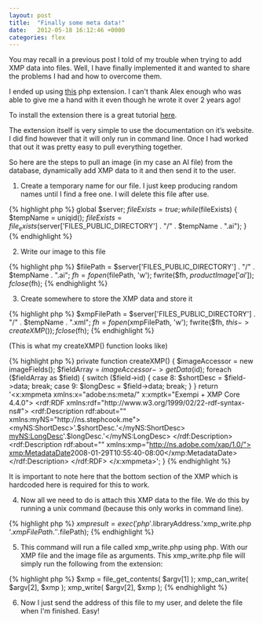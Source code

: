 ```yaml
---
layout: post
title:  "Finally some meta data!"
date:   2012-05-18 16:12:46 +0000
categories: flex
---
```


You may recall in a previous post I told of my trouble when trying to add XMP data into files. Well, I have finally implemented it and wanted to share the problems I had and how to overcome them.

I ended up using [this](http://en.alexander-block.net/Business/eZ-Systems/XMP-extension-for-PHP) php extension. I can't thank Alex enough who was able to give me a hand with it even though he wrote it over 2 years ago!

To install the extension there is a great tutorial [here](http://mattiasgeniar.be/2008/09/14/how-to-compile-and-install-php-extensions-from-source/).

The extension itself is very simple to use the documentation on it’s website. I did find however that it will only run in command line. Once I had worked that out it was pretty easy to pull everything together.

So here are the steps to pull an image (in my case an AI file) from the database, dynamically add XMP data to it and then send it to the user.

1. Create a temporary name for our file. I just keep producing random names until I find a free one. I will delete this file after use.

{% highlight php %}
    global $server;
    $fileExists = true;
    while ($fileExists)
    {
      $tempName = uniqid();
      $fileExists = file_exists($server['FILES_PUBLIC_DIRECTORY'] . "/" . $tempName . ".ai");
    }
{% endhighlight %}

2. Write our image to this file

{% highlight php %}
    $filePath = $server['FILES_PUBLIC_DIRECTORY'] . "/" . $tempName . ".ai";
    $fh = fopen($filePath, 'w');
    fwrite($fh, $productImage['ai']);
    fclose($fh);
{% endhighlight %}

3. Create somewhere to store the XMP data and store it

{% highlight php %}
    $xmpFilePath = $server['FILES_PUBLIC_DIRECTORY'] . "/" . $tempName . ".xml";
    $fh = fopen($xmpFilePath, 'w');
    fwrite($fh, $this->createXMP());
    fclose($fh);
{% endhighlight %}

(This is what my createXMP() function looks like)

{% highlight php %}
    private function createXMP()
     {
      $imageAccessor = new imageFields();
      $fieldArray = $imageAccessor->getData($id);
      foreach ($fieldArray as $field)
      {
        switch ($field->id)
        {
          case 8:
            $shortDesc = $field->data;
            break;
          case 9:
            $longDesc = $field->data;
        break;
        }
      }
      return '<x:xmpmeta xmlns:x="adobe:ns:meta/" x:xmptk="Exempi + XMP Core 4.4.0">
     <rdf:RDF xmlns:rdf="http://www.w3.org/1999/02/22-rdf-syntax-ns#">
     <rdf:Description rdf:about="" xmlns:myNS="http://ns.stephcook.me">
      <myNS:ShortDesc>'.$shortDesc.'</myNS:ShortDesc>
      <myNS:LongDesc>'.$longDesc.'</myNS:LongDesc>
     </rdf:Description>
      <rdf:Description rdf:about=""
        xmlns:xmp="http://ns.adobe.com/xap/1.0/">
       <xmp:MetadataDate>2008-01-29T10:55:40-08:00</xmp:MetadataDate>
        </rdf:Description>
     </rdf:RDF>
    </x:xmpmeta>';
    }
{% endhighlight %}

It is important to note here that the bottom section of the XMP which is hardcoded here is required for this to work.

4. Now all we need to do is attach this XMP data to the file. We do this by running a unix command (because this only works in command line).

{% highlight php %}
    $xmpresult = exec('php '.$libraryAddress.'xmp_write.php '.$xmpFilePath.' '.$filePath);
{% endhighlight %}

5. This command will run a file called xmp_write.php using php. With our XMP file and the image file as arguments. This xmp_write.php file will simply run the following from the extension:

{% highlight php %}
    $xmp = file_get_contents( $argv[1] );
    xmp_can_write( $argv[2], $xmp );
    xmp_write( $argv[2], $xmp );
{% endhighlight %}

6. Now I just send the address of this file to my user, and delete the file when I'm finished. Easy!
